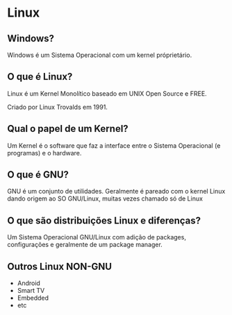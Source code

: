 Linux
=====

Windows?
--------

Windows é um Sistema Operacional com um kernel próprietário.

O que é Linux?
--------------

Linux é um Kernel Monolítico baseado em UNIX Open Source e FREE.

Criado por Linux Trovalds em 1991.

Qual o papel de um Kernel?
--------------------------

Um Kernel é o software que faz a interface entre o Sistema Operacional (e programas) e o hardware.

O que é GNU?
------------

GNU é um conjunto de utilidades. Geralmente é pareado com o kernel Linux dando origem ao SO GNU/Linux, muitas vezes chamado só de Linux

O que são distribuições Linux e diferenças?
-------------------------------------------

Um Sistema Operacional GNU/Linux com adição de packages, configurações e geralmente de um package manager.

Outros Linux NON-GNU
--------------------

- Android
- Smart TV
- Embedded
- etc
